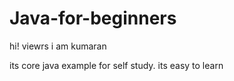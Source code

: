 # Java-for-beginners

hi! viewrs
i am kumaran

its core java example for self study. its easy to learn 
